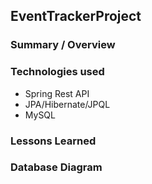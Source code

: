## EventTrackerProject

### Summary / Overview

### Technologies used
* Spring Rest API
* JPA/Hibernate/JPQL
* MySQL

### Lessons Learned

### Database Diagram
<!-- ![Tripping](trippingdb.png) -->
